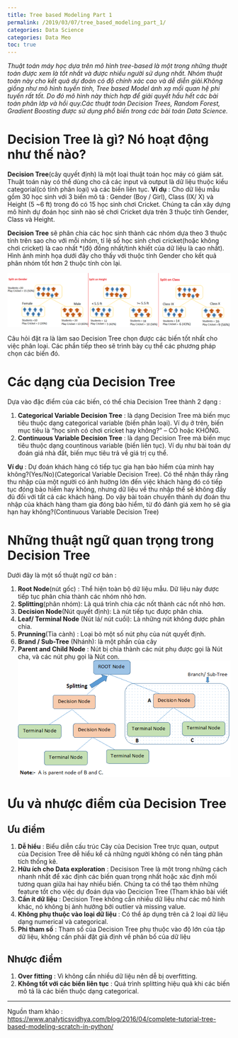 ```yaml
---
title: Tree based Modeling Part 1
permalink: /2019/03/07/tree_based_modeling_part_1/
categories: Data Science
categories: Data Meo
toc: true
---
```

*Thuật toán máy học dựa trên mô hình tree-based là một trong những thuật toán được xem là tốt nhất và được nhiều người sử dụng nhất. Nhóm thuật toán này cho kết quả dự đoán có độ chính xác cao và dễ diễn giải.Không giống như mô hình tuyến tính, Tree based Model ánh xạ mối quan hệ phi tuyến rất tốt. Do đó mô hình này thích hợp để giải quyết hầu hết các bài toán phân lớp và hồi quy.Các thuật toán Decision Trees, Random Forest, Gradient Boosting được sử dụng phổ biến trong các bài toán Data Science.*

# Decision Tree là gì? Nó hoạt động như thế nào?
**Decision Tree**(cây quyết định) là một loại thuật toán học máy có giám sát. Thuật toán này có thể dùng cho cả các input và output là dữ liệu thuộc kiểu categorial(có tính phân loại) và các biến liên tục.
**Ví dụ** : Cho dữ liệu mẫu gồm 30 học sinh với 3 biến mô tả : Gender (Boy / Girl),  Class (IX/ X) và Height (5 ~6 ft) trong đó có 15 học sinh chơi Cricket. Chúng ta cần xây dựng mô hình dự đoán học sinh nào sẽ chơi Cricket dựa trên 3 thuộc tính  Gender, Class và Height.

**Decision Tree** sẽ phân chia các học sinh thành các nhóm dựa theo 3 thuộc tính trên sao cho với mỗi nhóm, tỉ lệ số học sinh chơi cricket(hoặc không chơi cricket) là cao nhất *(độ đồng nhất/tinh khiết của dữ liệu là cao nhất). Hình ảnh minh họa dưới đây cho thấy với thuộc tính Gender cho kết quả phân nhóm tốt hơn 2 thuộc tính còn lại.

![Test](https://github.com/lhduc94/Tree_based_modeling/blob/master/image/part1_1.png)

Câu hỏi đặt ra là làm sao Decision Tree chọn được các biến tốt nhất cho việc phân loại. Các phần tiếp theo sẽ trình bày cụ thể các phương pháp chọn các biến đó.

# Các dạng của Decision Tree
Dựa vào đặc điểm của các biến, có thể chia Decision Tree thành 2 dạng :
1. **Categorical Variable Decision Tree** : là dạng Decision Tree mà biến mục tiêu thuộc dạng categorical variable (biến phân loại). Ví dụ ở trên, biến mục tiêu là “học sinh có chơi cricket hay không?” – CÓ hoặc KHÔNG.
2. **Continuous Variable Decision Tree** :   là dạng Decision Tree mà biến mục tiêu thuộc dạng countinous variable (biến liên tục). Ví dụ như bài toán dự đoán giá nhà đất, biến mục tiêu trả về giá trị cụ thể.

**Ví dụ** : Dự đoán khách hàng có tiếp tục gia hạn bảo hiểm của mình hay không?(Yes/No)(Categorical Variable Decision Tree). Có thể nhận thấy rằng thu nhập của một người có ảnh hưởng lớn đến việc khách hàng đó có tiếp tục đóng bảo hiểm hay không, nhưng dữ liệu về thu nhập thể sẽ không đầy đủ đối với tất cả các khách hàng. Do vậy bài toán chuyển thành dự đoán thu nhập của khách hàng tham gia đóng bảo hiểm, từ đó đánh giá xem họ sẽ gia hạn hay không?(Continuous Variable Decision Tree)

# Những thuật ngữ quan trọng trong Decision Tree
Dưới đây là một số thuật ngữ cơ bản :
1. **Root Node**(nút gốc) : Thể hiện toàn bộ dữ liệu mẫu. Dữ liệu này được tiếp tục phân chia thành các nhóm nhỏ hơn.
2. **Splitting**(phân nhóm): Là quá trình chia các nốt thành các nốt nhỏ hơn.
3. **Decision Node**(Nút quyết định): Là nút tiếp tục được phân chia.
4. **Leaf/ Terminal Node** (Nút lá/ nút cuối):  Là những nút không được phân chia.
5. **Prunning**(Tỉa cành) : Loại bỏ một số nút phụ của nút quyết định.
6. **Brand / Sub-Tree** (Nhánh): là một phần của cây
7. **Parent and Child Node** : Nút bị chia thành các nút phụ được gọi là Nút cha, và các nút phụ gọi là Nút con.
![Decision_Tree_2](https://github.com/lhduc94/Tree_based_modeling/blob/master/image/part1_2.png)

# Ưu và nhược điểm của Decision Tree
## Ưu điểm
1. **Dễ hiểu** : Biểu diễn cấu trúc Cây của Decision Tree trực quan, output của Decision Tree dễ hiểu kể cả những người không có nền tảng phân tích thống kê.
2. **Hữu ích cho Data exploration** :  Decisison Tree là một trong những cách nhanh nhất để xác định các biến quan trọng nhất hoặc xác định mối tương quan giữa hai hay nhiều biến. Chúng ta có thể tạo thêm những feature tốt cho việc dự đoán dựa vào Decicion Tree (Tham khảo bài viết
3. **Cần ít dữ liệu** : Decision Tree không cần nhiều dữ liệu như các mô hình khác, nó không bị ảnh hưởng bởi outlier và missing value.
4. **Không phụ thuộc vào loại dữ liệu** : Có thể áp dụng trên cả 2 loại dữ liệu dạng numerical và categorical.
5. **Phi tham số** : Tham số của Decision Tree phụ thuộc vào độ lớn của tập dữ liệu, không cần phải đặt giả định về phân bố của dữ liệu
## Nhược điểm
1. **Over fitting** : Vì không cần nhiều dữ liệu nên dễ bị overfitting.
2. **Không tốt với các biến liên tục** : Quá trình splitting hiệu quả khi các biến mô tả là các biến thuộc dạng categorical.
____________________________________________________________________________________________

Nguồn tham khảo : <https://www.analyticsvidhya.com/blog/2016/04/complete-tutorial-tree-based-modeling-scratch-in-python/>

